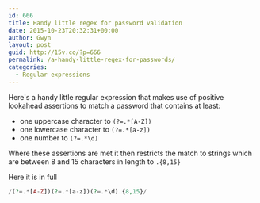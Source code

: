 ```yaml
---
id: 666
title: Handy little regex for password validation
date: 2015-10-23T20:32:31+00:00
author: Gwyn
layout: post
guid: http://15v.co/?p=666
permalink: /a-handy-little-regex-for-passwords/
categories:
  - Regular expressions
---
```

Here's a handy little regular expression that makes use of positive lookahead assertions to match a password that contains at least:

  * one uppercase character to `(?=.*[A-Z])`
  * one lowercase character to `(?=.*[a-z])`
  * one number to `(?=.*\d)`

Where these assertions are met it then restricts the match to strings which are between 8 and 15 characters in length to `.{8,15}`
  
Here it is in full

```php
/(?=.*[A-Z])(?=.*[a-z])(?=.*\d).{8,15}/
```